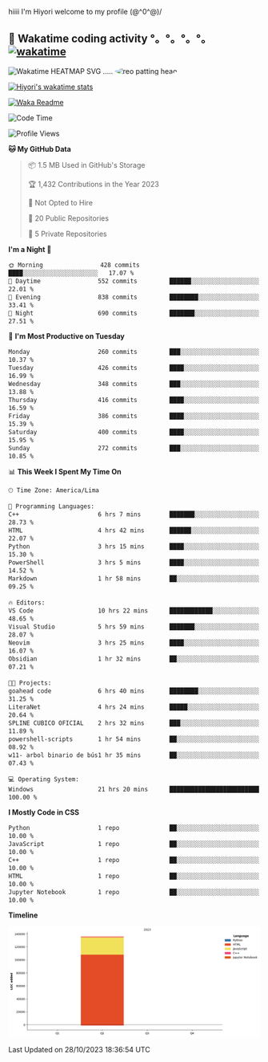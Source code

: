 hiiii I'm Hiyori welcome to my profile \(@^0^@)/

## 🦄 Wakatime coding activity °。°。°。°。[![wakatime](https://wakatime.com/badge/user/49dba2c5-26e1-43a7-9d07-e0f8613d1227.svg)](https://wakatime.com/@49dba2c5-26e1-43a7-9d07-e0f8613d1227) 
<img src="https://wakatime.com/share/@ziajoriii7/ef87015d-57e0-4afb-bb56-1a99a24ea312.svg" width="600" alt="Wakatime HEATMAP SVG"/> ..... <img src="https://i.postimg.cc/RFM2CQFY/reo-patting.webp" alt="reo patting head" width="200" style="border-radius: 50%;">

 [![Hiyori's wakatime stats](https://github-readme-stats.vercel.app/api/wakatime?username=ziajoriii7&theme=buefy&range=last_year&is_including_today=true&layout=compact&hide=markdown)](https://github.com/anuraghazra/github-readme-stats)
 

[![Waka Readme](https://github.com/hiyorijl/hiyorijl/actions/workflows/Waka%20Readme.yml/badge.svg)](https://github.com/hiyorijl/hiyorijl/actions/workflows/Waka%20Readme.yml)

<!--START_SECTION:waka-->
![Code Time](http://img.shields.io/badge/Code%20Time-448%20hrs%2030%20mins-blue)

![Profile Views](http://img.shields.io/badge/Profile%20Views-0-blue)

**🐱 My GitHub Data** 

> 📦 1.5 MB Used in GitHub's Storage 
 > 
> 🏆 1,432 Contributions in the Year 2023
 > 
> 🚫 Not Opted to Hire
 > 
> 📜 20 Public Repositories 
 > 
> 🔑 5 Private Repositories 
 > 
**I'm a Night 🦉** 

```text
🌞 Morning                428 commits         ████░░░░░░░░░░░░░░░░░░░░░   17.07 % 
🌆 Daytime                552 commits         ██████░░░░░░░░░░░░░░░░░░░   22.01 % 
🌃 Evening                838 commits         ████████░░░░░░░░░░░░░░░░░   33.41 % 
🌙 Night                  690 commits         ███████░░░░░░░░░░░░░░░░░░   27.51 % 
```
📅 **I'm Most Productive on Tuesday** 

```text
Monday                   260 commits         ███░░░░░░░░░░░░░░░░░░░░░░   10.37 % 
Tuesday                  426 commits         ████░░░░░░░░░░░░░░░░░░░░░   16.99 % 
Wednesday                348 commits         ███░░░░░░░░░░░░░░░░░░░░░░   13.88 % 
Thursday                 416 commits         ████░░░░░░░░░░░░░░░░░░░░░   16.59 % 
Friday                   386 commits         ████░░░░░░░░░░░░░░░░░░░░░   15.39 % 
Saturday                 400 commits         ████░░░░░░░░░░░░░░░░░░░░░   15.95 % 
Sunday                   272 commits         ███░░░░░░░░░░░░░░░░░░░░░░   10.85 % 
```


📊 **This Week I Spent My Time On** 

```text
🕑︎ Time Zone: America/Lima

💬 Programming Languages: 
C++                      6 hrs 7 mins        ███████░░░░░░░░░░░░░░░░░░   28.73 % 
HTML                     4 hrs 42 mins       ██████░░░░░░░░░░░░░░░░░░░   22.07 % 
Python                   3 hrs 15 mins       ████░░░░░░░░░░░░░░░░░░░░░   15.30 % 
PowerShell               3 hrs 5 mins        ████░░░░░░░░░░░░░░░░░░░░░   14.52 % 
Markdown                 1 hr 58 mins        ██░░░░░░░░░░░░░░░░░░░░░░░   09.25 % 

🔥 Editors: 
VS Code                  10 hrs 22 mins      ████████████░░░░░░░░░░░░░   48.65 % 
Visual Studio            5 hrs 59 mins       ███████░░░░░░░░░░░░░░░░░░   28.07 % 
Neovim                   3 hrs 25 mins       ████░░░░░░░░░░░░░░░░░░░░░   16.07 % 
Obsidian                 1 hr 32 mins        ██░░░░░░░░░░░░░░░░░░░░░░░   07.21 % 

🐱‍💻 Projects: 
goahead code             6 hrs 40 mins       ████████░░░░░░░░░░░░░░░░░   31.25 % 
LiteraNet                4 hrs 24 mins       █████░░░░░░░░░░░░░░░░░░░░   20.64 % 
SPLINE CUBICO OFICIAL    2 hrs 32 mins       ███░░░░░░░░░░░░░░░░░░░░░░   11.89 % 
powershell-scripts       1 hr 54 mins        ██░░░░░░░░░░░░░░░░░░░░░░░   08.92 % 
w11- arbol binario de bús1 hr 35 mins        ██░░░░░░░░░░░░░░░░░░░░░░░   07.43 % 

💻 Operating System: 
Windows                  21 hrs 20 mins      █████████████████████████   100.00 % 
```

**I Mostly Code in CSS** 

```text
Python                   1 repo              ██░░░░░░░░░░░░░░░░░░░░░░░   10.00 % 
JavaScript               1 repo              ██░░░░░░░░░░░░░░░░░░░░░░░   10.00 % 
C++                      1 repo              ██░░░░░░░░░░░░░░░░░░░░░░░   10.00 % 
HTML                     1 repo              ██░░░░░░░░░░░░░░░░░░░░░░░   10.00 % 
Jupyter Notebook         1 repo              ██░░░░░░░░░░░░░░░░░░░░░░░   10.00 % 
```



**Timeline**

![Lines of Code chart](https://raw.githubusercontent.com/hiyorijl/hiyorijl/main/assets/bar_graph.png)


 Last Updated on 28/10/2023 18:36:54 UTC
<!--END_SECTION:waka-->
